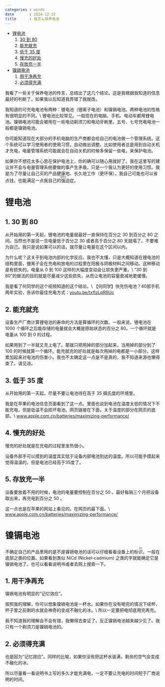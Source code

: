 ```yaml
---
categories : words
date       : 2024-12-22
title      : 我怎么保养电池
---
```


- [锂电池](#锂电池)
   1. [30 到 80](#1-30-到-80)
   1. [能充就充](#2-能充就充)
   1. [低于 35 度](#3-低于-35-度)
   1. [慢充的好处](#4-慢充的好处)
   1. [存放充一半](#5-存放充一半)
- [镍镉电池](#镍镉电池)
   1. [用干净再充](#1-用干净再充)
   1. [必须得充满](#2-必须得充满)

我看了一些关于保养电池的传言，总结出了这几个结论。这是我根据我知道的信息最好的判断了。如果我以后知道我弄错了我就改。

我知道的可充电电池有两种：锂电池（锂离子电池）和镍镉电池。两种电池的性格有很明显的不同。\\
锂电池比较常见。一般现在的电脑、手机、电动车都用锂电池。镍镉电池可能会被用在一些电动剃须刀和电动牙刷里。五号、七号充电电池一般都是镍镉电池。

你可能知道现在大部分的手机电脑的生产商都会给自己的电池做一个管理系统。这个系统可以学习使用者的使用习惯，自动做出调整。比如使用者总是用到自动关机才充电，电量管理系统可能就会在自动关机的时候多保留一些电，来保护电池。

如果你不想花太多心思在保护电池上，你的确可以随心用就好了。我在这里写的建议并不会与电量管理系统要做的事产生矛盾，只是一个我认为更好的使用习惯。我是为了尽量让自己买的产品健康地、长久地工作（更环保）。我自己可能也可以省点钱，也能满足一点我自己的<ruby>强<rt>qiǎng</rt></ruby>迫症。

# 锂电池

## 1. 30 到 80

从开始用的第一天起，锂电池的电量就最好一直保持在百分之 30 到百分之 80 之间。当然也不是说一旦电量低于百分之 30 或者高于百分之 80 天就塌了。不要难为自己。我只是说如果可以的话，就尽量让电量在这个区间以内。

为什么呢？这关乎到电池内部的化学反应。我也不太懂，只是大概知道在锂电池的结构里面，锂离子会在充电和放电的过程里在阳极与阴极材料之间移动。这种移动是有损失的。电量从 0 到 100 这样的大幅度变动会让损失更严重。\\
“30 到 80”的做法的目的就是尽量减少这些损失，从而让电池的容量衰减地更缓慢。

我是看了何同学的这个视频知道的这个结论。\\
【何同学】快充伤电池？40部手机两年实验，告诉你最佳充电方式：<a class="url" lang="en" href="https://youtube.com/watch?v=txfIzLpR9Uc">youtu.be/txfIzLpR9Uc</a>

## 2. 能充就充

设备生产厂商计算锂电池的寿命的方法是算循环的次数。一般来说，锂电池在 1000 个循环之后能存储的电量就会大概是原始状态的百分之 80。一个循环就是电量从 100 到 0 的过程。

如果用到了一半就又充上电了。那就只把用掉的部分加起来，当用掉的部分到了 100 的时候就算一个循环。能充就充的好处就是每次用掉的电都是一小部分。这样累加起来对电池的伤害小。我也不太确定这一点是不是真的，我不知道来源也懒得查了。请见谅。

## 3. 低于 35 度

从开始用的第一天起，尽量不要让电池待在高于 35 摄氏度的环境里。

我是在苹果的电池信息页面看到了这一点。里面也说到电池在温度太低的情况下不能充电，但是低温不会损坏电池。网页链接在下面，关于温度的部分在网页的底部。\\
<a class="url" lang="en" href="https://www.apple.com.cn/batteries/maximizing-performance/">www.apple.com.cn/batteries/maximizing-performance/</a>

## 4. 慢充的好处

慢充的好处就是在充电的过程里发热很小。

设备外部手可以摸到的温度其实低于设备内部电池到达的温度。所以可能手摸起来觉得温温的，但是电池已经高于35度了。

## 5. 存放充一半

设备要放着不用的时候，电池的电量要控制在百分之 50 。最好每隔三个月把设备取出来，再充电到百分之 50 。

这一点也是在苹果的网站上看见的。在网页的最下面。\\
<a class="url" lang="en" href="https://www.apple.com.cn/batteries/maximizing-performance/">www.apple.com.cn/batteries/maximizing-performance/</a>

# 镍镉电池

不确定自己的产品里用的是不是镍镉电池的话可以仔细看看设备上的标<ruby>识<rt>zhì</rt></ruby>，一般在底部之类的位置。如果看到类似 <span lang="en">NiCd (Nickel–cadmium)</span> 之类的字就能确定它是镍镉电池了。也可以看看说明书或者去网上搜索一下。

## 1. 用干净再充

镍镉电池有明显的“记忆效应”。

按照我的理解，你可以想象镍镉电池是一杯水。如果你在没有喝完的情况下续杯，杯子里之前剩的水就会神奇的变成不融化的冰。\\
所以一定要把电彻底用完再充。

我不知道我的理解会不会有错，我懒得去查证了。反正镍镉电池越来越少见了。我只有一个剃须刀是镍镉电池的。

## 2. 必须得充满

也是因为“记忆效应”。同样的比喻，如果你没有把这杯水装满，剩余的空气会变成不融化的冰。

所以尽量看一看说明书上写的多久才能充满电，一定不要让充电的时间短于厂商说明的时间。
